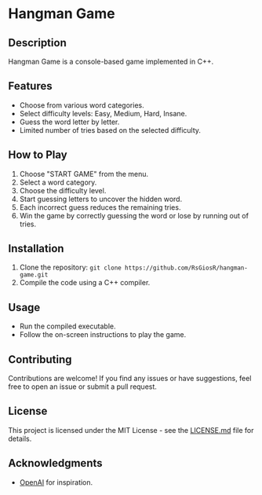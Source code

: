 # Hangman Game

## Description
Hangman Game is a console-based game implemented in C++.

## Features
- Choose from various word categories.
- Select difficulty levels: Easy, Medium, Hard, Insane.
- Guess the word letter by letter.
- Limited number of tries based on the selected difficulty.

## How to Play
1. Choose "START GAME" from the menu.
2. Select a word category.
3. Choose the difficulty level.
4. Start guessing letters to uncover the hidden word.
5. Each incorrect guess reduces the remaining tries.
6. Win the game by correctly guessing the word or lose by running out of tries.

## Installation
1. Clone the repository: `git clone https://github.com/RsGiosR/hangman-game.git`
2. Compile the code using a C++ compiler.

## Usage
- Run the compiled executable.
- Follow the on-screen instructions to play the game.

## Contributing
Contributions are welcome! If you find any issues or have suggestions, feel free to open an issue or submit a pull request.

## License
This project is licensed under the MIT License - see the [LICENSE.md](LICENSE.md) file for details.

## Acknowledgments
- [OpenAI](https://www.openai.com/) for inspiration.

